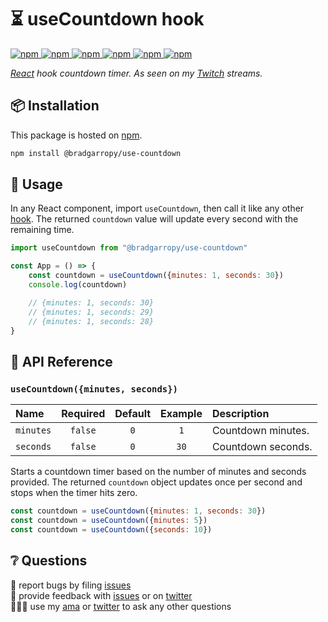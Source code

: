 # ⏳ useCountdown hook

<a href="https://www.npmjs.com/package/@bradgarropy/use-countdown">
    <img alt="npm" src="https://img.shields.io/npm/v/@bradgarropy/use-countdown.svg?style=flat-square">
</a>

<a href="https://www.npmjs.com/package/@bradgarropy/use-countdown">
    <img alt="npm" src="https://img.shields.io/npm/dt/@bradgarropy/use-countdown?style=flat-square">
</a>

<a href="https://bundlephobia.com/result?p=@bradgarropy/use-countdown">
    <img alt="npm" src="https://img.shields.io/bundlephobia/min/@bradgarropy/use-countdown?style=flat-square">
</a>

<a href="https://github.com/bradgarropy/use-countdown/actions">
    <img alt="npm" src="https://img.shields.io/github/workflow/status/bradgarropy/use-countdown/release?style=flat-square">
</a>

<a href="https://www.typescriptlang.org/dt/search?search=%40bradgarropy%2Fuse-countdown">
    <img alt="npm" src="https://img.shields.io/npm/types/@bradgarropy/use-countdown?style=flat-square">
</a>

<a href="https://bradgarropy.com/discord">
    <img alt="npm" src="https://img.shields.io/discord/748196643140010015?style=flat-square">
</a>

_[React][react] hook countdown timer. As seen on my [Twitch][twitch] streams._

## 📦 Installation

This package is hosted on [npm][npm].

```bash
npm install @bradgarropy/use-countdown
```

## 🥑 Usage

In any React component, import `useCountdown`, then call it like any other [hook][hooks]. The returned `countdown` value will update every second with the remaining time.

```javascript
import useCountdown from "@bradgarropy/use-countdown"

const App = () => {
    const countdown = useCountdown({minutes: 1, seconds: 30})
    console.log(countdown)

    // {minutes: 1, seconds: 30}
    // {minutes: 1, seconds: 29}
    // {minutes: 1, seconds: 28}
}
```

## 📖 API Reference

### `useCountdown({minutes, seconds})`

| Name      | Required | Default | Example | Description        |
| :-------- | :------: | :-----: | :-----: | :----------------- |
| `minutes` | `false`  |   `0`   |   `1`   | Countdown minutes. |
| `seconds` | `false`  |   `0`   |  `30`   | Countdown seconds. |

Starts a countdown timer based on the number of minutes and seconds provided. The returned `countdown` object updates once per second and stops when the timer hits zero.

```javascript
const countdown = useCountdown({minutes: 1, seconds: 30})
const countdown = useCountdown({minutes: 5})
const countdown = useCountdown({seconds: 10})
```

## ❔ Questions

🐛 report bugs by filing [issues][issues]  
📢 provide feedback with [issues][issues] or on [twitter][twitter]  
🙋🏼‍♂️ use my [ama][ama] or [twitter][twitter] to ask any other questions

[issues]: https://github.com/bradgarropy/use-countdown/issues
[ama]: https://bradgarropy.com/ama
[twitter]: https://twitter.com/bradgarropy
[react]: https://reactjs.org
[twitch]: https://twitch.tv/bradgarropy
[npm]: https://www.npmjs.com/package/@bradgarropy/use-countdown
[hooks]: https://reactjs.org/docs/hooks-intro.html
